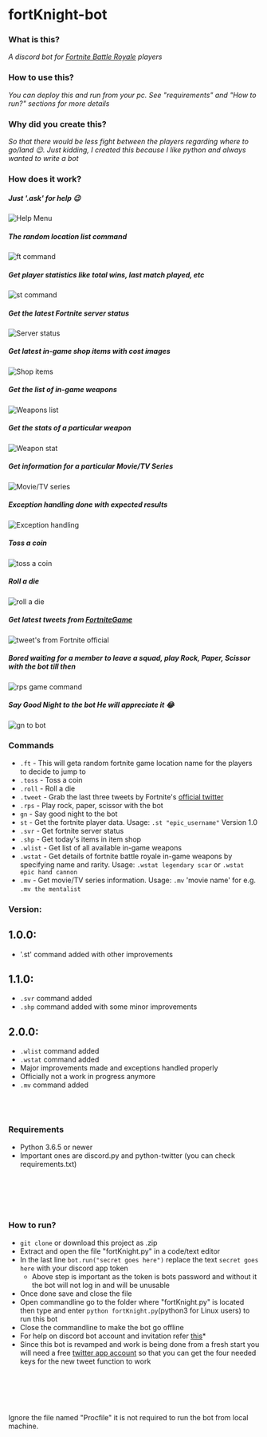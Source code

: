 # fortKnight-bot

### What is this?
*A discord bot for [Fortnite Battle Royale](https://www.epicgames.com/fortnite/en-US/buy-now/battle-royale) players* 

### How to use this?
*You can deploy this and run from your pc. See "requirements" and "How to run?" sections for more details*

### Why did you create this?
*So that there would be less fight between the players regarding where to go/land 😉. Just kidding, I created this because I like python and always wanted to write a bot*

### How does it work?
##### Just '.ask' for help 😉
![Help Menu](https://i.imgur.com/TtHI6LO.png)
##### The random location list command
![ft command](https://i.imgur.com/c7q7Wzg.png)
##### Get player statistics like total wins, last match played, etc
![st command](https://i.imgur.com/phh8VEK.png)
##### Get the latest Fortnite server status
![Server status](https://i.imgur.com/W9BM0vn.png)
##### Get latest in-game shop items with cost images
![Shop items](https://i.imgur.com/rnx40VV.png)
##### Get the list of in-game weapons
![Weapons list](https://i.imgur.com/EYG1HPf.png)
##### Get the stats of a particular weapon
![Weapon stat](https://i.imgur.com/fw2nWWC.png)
##### Get information for a particular Movie/TV Series
![Movie/TV series ](https://i.imgur.com/aOWEVGd.png)
##### Exception handling done with expected results
![Exception handling](https://i.imgur.com/Wy6MUFH.png)
##### Toss a coin
![toss a coin](https://i.imgur.com/fisjA1v.png)
##### Roll a die
![roll a die](https://i.imgur.com/l2NkgK4.png)
##### Get latest tweets from [FortniteGame](https://twitter.com/FortniteGame)
![tweet's from Fortnite official](https://i.imgur.com/r9uHLLP.png)
##### Bored waiting for a member to leave a squad, play Rock, Paper, Scissor with the bot till then
![rps game command](https://i.imgur.com/Vn1g9cp.png)
##### Say Good Night to the bot He will appreciate it 😂
![gn to bot](https://i.imgur.com/px5od8Y.png)

### Commands
* `.ft` - This will geta random fortnite game location name for the players to decide to jump to
* `.toss` - Toss a coin
* `.roll` - Roll a die
* `.tweet` - Grab the last three tweets by Fortnite's [official twitter](https://twitter.com/FortniteGame)
* `.rps` - Play rock, paper, scissor with the bot
* `gn` - Say good night to the bot
* `st` - Get the fortnite player data. Usage: `.st "epic_username"` Version 1.0
* `.svr` - Get fortnite server status
* `.shp` - Get today's items in item shop
* `.wlist` - Get list of all available in-game weapons
* `.wstat` - Get details of fortnite battle royale in-game weapons by specifying name and rarity. Usage: `.wstat legendary scar` or `.wstat epic hand cannon`
* `.mv` - Get movie/TV series information. Usage: `.mv` 'movie name' for e.g. `.mv the mentalist`

### Version:

## 1.0.0:
* '.st' command added with other improvements
## 1.1.0:
* `.svr` command added
* `.shp` command added with some minor improvements
## 2.0.0:
* `.wlist` command added
* `.wstat` command added
* Major improvements made and exceptions handled properly
* Officially not a work in progress anymore
* `.mv` command added

<br/><br/>

### Requirements
* Python 3.6.5 or newer
* Important ones are discord.py and python-twitter (you can check requirements.txt)

<br/><br/><br/><br/>

### How to run?
* `git clone` or download this project as .zip
* Extract and open the file "fortKnight.py" in a code/text editor
* In the last line `bot.run("secret goes here")` replace the text `secret goes here` with your discord app token
  * Above step is important as the token is bots password and without it the bot will not log in and will be unusable
* Once done save and close the file
* Open commandline go to the folder where "fortKnight.py" is located then type and enter `python fortKnight.py`(python3 for Linux users) to run this bot
* Close the commandline to make the bot go offline
* For help on discord bot account and invitation refer [this](https://github.com/Chikachi/DiscordIntegration/wiki/How-to-get-a-token-and-channel-ID-for-Discord)*
* Since this bot is revamped and work is being done from a fresh start you will need a free [twitter app account](https://apps.twitter.com/) so that you can get the four needed keys for the new tweet function to work

<br/><br/><br/><br/>

Ignore the file named "Procfile" it is not required to run the bot from local machine.
